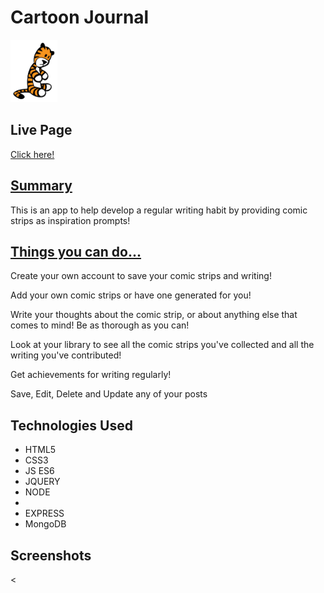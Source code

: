 <h1> Cartoon Journal </h1>
<img src="./public/images/tiger.png" height="100px">

<h2> Live Page </h2>
<a href="http://haunted-corpse-92171.herokuapp.com"> Click here! </a>

<h2><u> Summary </u></h2>
<p> This is an app to help develop a regular writing habit by providing comic strips as inspiration prompts!</p>

<h2><u> Things you can do... </u></h2>
<p> Create your own account to save your comic strips and writing! </p>
<p> Add your own comic strips or have one generated for you! </p>
<p> Write your thoughts about the comic strip, or about anything else that comes to mind! Be as thorough as you can!</p>
<p> Look at your library to see all the comic strips you've collected and all the writing you've contributed! </p>
<p> Get achievements for writing regularly!</p>
<p> Save, Edit, Delete and Update any of your posts </p>

<h2>Technologies Used</h2>
<ul>
  <li> HTML5 </li>
  <li> CSS3 </li>
  <li> JS ES6 </li>
  <li> JQUERY </li>
  <li> NODE <li>
  <li> EXPRESS </li>
  <li> MongoDB </li>
</ul>

<h2> Screenshots </h2>
<
